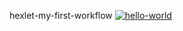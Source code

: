 hexlet-my-first-workflow
[![hello-world](https://github.com/Evg-Kost/hexlet-my-first-workflow/actions/workflows/hello-world.yml/badge.svg)](https://github.com/Evg-Kost/hexlet-my-first-workflow/actions/workflows/hello-world.yml)
